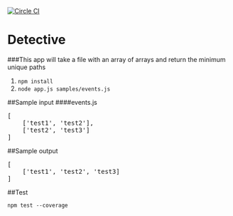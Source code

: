 
[![Circle CI](https://circleci.com/gh/dustingraves/detective.png?style=shield)](https://circleci.com/gh/dustingraves/detective)

# Detective

###This app will take a file with an array of arrays and return the minimum unique paths

1. `npm install`
2.  `node app.js samples/events.js`


##Sample input
####events.js
<pre class="prettyprint linenums">[
    ['test1', 'test2'], 
    ['test2', 'test3']
]</pre>

##Sample output
<pre class="prettyprint linenums">[
    ['test1', 'test2', 'test3]
]</pre>



##Test

`npm test --coverage`
